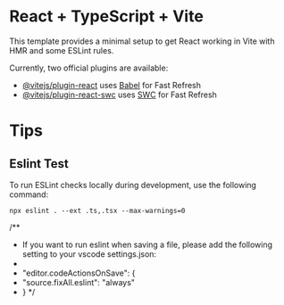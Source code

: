 # React + TypeScript + Vite

This template provides a minimal setup to get React working in Vite with HMR and some ESLint rules.

Currently, two official plugins are available:

- [@vitejs/plugin-react](https://github.com/vitejs/vite-plugin-react/blob/main/packages/plugin-react) uses [Babel](https://babeljs.io/) for Fast Refresh
- [@vitejs/plugin-react-swc](https://github.com/vitejs/vite-plugin-react/blob/main/packages/plugin-react-swc) uses [SWC](https://swc.rs/) for Fast Refresh

# Tips

## Eslint Test

To run ESLint checks locally during development, use the following command:

```
npx eslint . --ext .ts,.tsx --max-warnings=0
```

/\*\*

- If you want to run eslint when saving a file, please add the following setting to your vscode settings.json:
-
- "editor.codeActionsOnSave": {
- "source.fixAll.eslint": "always"
- }
  \*/

